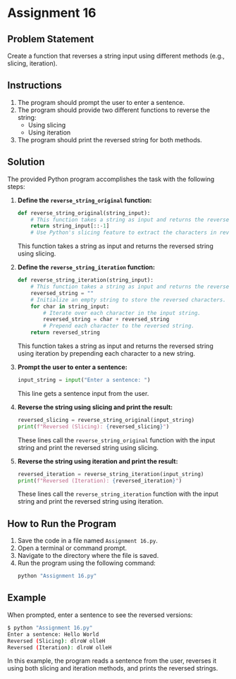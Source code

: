 # Assignment 16

## Problem Statement

Create a function that reverses a string input using different methods (e.g., slicing, iteration).

## Instructions

1. The program should prompt the user to enter a sentence.
2. The program should provide two different functions to reverse the string:
    - Using slicing
    - Using iteration
3. The program should print the reversed string for both methods.

## Solution

The provided Python program accomplishes the task with the following steps:

1. **Define the `reverse_string_original` function:**
   ```python
   def reverse_string_original(string_input):
       # This function takes a string as input and returns the reversed string using slicing.
       return string_input[::-1]
       # Use Python's slicing feature to extract the characters in reverse order.
   ```
   This function takes a string as input and returns the reversed string using slicing.

2. **Define the `reverse_string_iteration` function:**
   ```python
   def reverse_string_iteration(string_input):
       # This function takes a string as input and returns the reversed string using iteration.
       reversed_string = ""
       # Initialize an empty string to store the reversed characters.
       for char in string_input:
           # Iterate over each character in the input string.
           reversed_string = char + reversed_string
           # Prepend each character to the reversed string.
       return reversed_string
   ```
   This function takes a string as input and returns the reversed string using iteration by prepending each character to a new string.

3. **Prompt the user to enter a sentence:**
   ```python
   input_string = input("Enter a sentence: ")
   ```
   This line gets a sentence input from the user.

4. **Reverse the string using slicing and print the result:**
   ```python
   reversed_slicing = reverse_string_original(input_string)
   print(f"Reversed (Slicing): {reversed_slicing}")
   ```
   These lines call the `reverse_string_original` function with the input string and print the reversed string using slicing.

5. **Reverse the string using iteration and print the result:**
   ```python
   reversed_iteration = reverse_string_iteration(input_string)
   print(f"Reversed (Iteration): {reversed_iteration}")
   ```
   These lines call the `reverse_string_iteration` function with the input string and print the reversed string using iteration.

## How to Run the Program

1. Save the code in a file named `Assignment 16.py`.
2. Open a terminal or command prompt.
3. Navigate to the directory where the file is saved.
4. Run the program using the following command:
   ```sh
   python "Assignment 16.py"
   ```

## Example

When prompted, enter a sentence to see the reversed versions:
```sh
$ python "Assignment 16.py"
Enter a sentence: Hello World
Reversed (Slicing): dlroW olleH
Reversed (Iteration): dlroW olleH
```

In this example, the program reads a sentence from the user, reverses it using both slicing and iteration methods, and prints the reversed strings.
